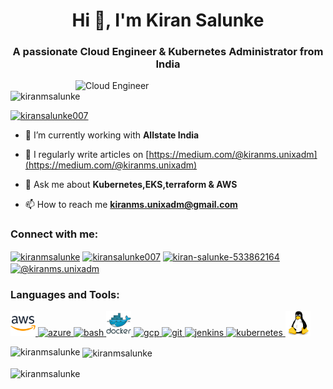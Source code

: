 <h1 align="center">Hi 👋, I'm Kiran Salunke</h1>
<h3 align="center">A passionate Cloud Engineer & Kubernetes Administrator from India</h3>

<img align="right" alt="Cloud Engineer" width="400" src="https://media.tenor.com/qJ5evVs-_uUAAAAC/coding.gif">

<p align="left"> <img src="https://komarev.com/ghpvc/?username=kiranmsalunke&label=Profile%20views&color=0e75b6&style=flat" alt="kiranmsalunke" /> </p>

<p align="left"> <a href="https://twitter.com/kiransalunke007" target="blank"><img src="https://img.shields.io/twitter/follow/kiransalunke007?logo=twitter&style=for-the-badge" alt="kiransalunke007" /></a> </p>

- 🔭 I’m currently working with **Allstate India**

- 📝 I regularly write articles on [https://medium.com/@kiranms.unixadm](https://medium.com/@kiranms.unixadm)

- 💬 Ask me about **Kubernetes,EKS,terraform & AWS**

- 📫 How to reach me **kiranms.unixadm@gmail.com**

<h3 align="left">Connect with me:</h3>
<p align="left">
<a href="https://dev.to/kiranmsalunke" target="blank"><img align="center" src="https://raw.githubusercontent.com/rahuldkjain/github-profile-readme-generator/master/src/images/icons/Social/devto.svg" alt="kiranmsalunke" height="30" width="40" /></a>
<a href="https://twitter.com/kiransalunke007" target="blank"><img align="center" src="https://raw.githubusercontent.com/rahuldkjain/github-profile-readme-generator/master/src/images/icons/Social/twitter.svg" alt="kiransalunke007" height="30" width="40" /></a>
<a href="https://linkedin.com/in/kiran-salunke-533862164" target="blank"><img align="center" src="https://raw.githubusercontent.com/rahuldkjain/github-profile-readme-generator/master/src/images/icons/Social/linked-in-alt.svg" alt="kiran-salunke-533862164" height="30" width="40" /></a>
<a href="https://medium.com/@kiranms.unixadm" target="blank"><img align="center" src="https://raw.githubusercontent.com/rahuldkjain/github-profile-readme-generator/master/src/images/icons/Social/medium.svg" alt="@kiranms.unixadm" height="30" width="40" /></a>
</p>

<h3 align="left">Languages and Tools:</h3>
<p align="left"> <a href="https://aws.amazon.com" target="_blank" rel="noreferrer"> <img src="https://raw.githubusercontent.com/devicons/devicon/master/icons/amazonwebservices/amazonwebservices-original-wordmark.svg" alt="aws" width="40" height="40"/> </a> <a href="https://azure.microsoft.com/en-in/" target="_blank" rel="noreferrer"> <img src="https://www.vectorlogo.zone/logos/microsoft_azure/microsoft_azure-icon.svg" alt="azure" width="40" height="40"/> </a> <a href="https://www.gnu.org/software/bash/" target="_blank" rel="noreferrer"> <img src="https://www.vectorlogo.zone/logos/gnu_bash/gnu_bash-icon.svg" alt="bash" width="40" height="40"/> </a> <a href="https://www.docker.com/" target="_blank" rel="noreferrer"> <img src="https://raw.githubusercontent.com/devicons/devicon/master/icons/docker/docker-original-wordmark.svg" alt="docker" width="40" height="40"/> </a> <a href="https://cloud.google.com" target="_blank" rel="noreferrer"> <img src="https://www.vectorlogo.zone/logos/google_cloud/google_cloud-icon.svg" alt="gcp" width="40" height="40"/> </a> <a href="https://git-scm.com/" target="_blank" rel="noreferrer"> <img src="https://www.vectorlogo.zone/logos/git-scm/git-scm-icon.svg" alt="git" width="40" height="40"/> </a> <a href="https://www.jenkins.io" target="_blank" rel="noreferrer"> <img src="https://www.vectorlogo.zone/logos/jenkins/jenkins-icon.svg" alt="jenkins" width="40" height="40"/> </a> <a href="https://kubernetes.io" target="_blank" rel="noreferrer"> <img src="https://www.vectorlogo.zone/logos/kubernetes/kubernetes-icon.svg" alt="kubernetes" width="40" height="40"/> </a> <a href="https://www.linux.org/" target="_blank" rel="noreferrer"> <img src="https://raw.githubusercontent.com/devicons/devicon/master/icons/linux/linux-original.svg" alt="linux" width="40" height="40"/> </a> </p>

<p><img align="left" src="https://github-readme-stats.vercel.app/api/top-langs?username=kiranmsalunke&show_icons=true&locale=en&layout=compact" alt="kiranmsalunke" /></p>

<p>&nbsp;<img align="center" src="https://github-readme-stats.vercel.app/api?username=kiranmsalunke&show_icons=true&locale=en" alt="kiranmsalunke" /></p>

<p><img align="center" src="https://github-readme-streak-stats.herokuapp.com/?user=kiranmsalunke&" alt="kiranmsalunke" /></p>
